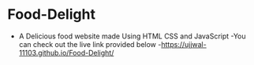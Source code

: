 # Food-Delight
- A Delicious food website made Using HTML CSS and JavaScript
-You can check out the live link provided below
-https://ujjwal-11103.github.io/Food-Delight/
